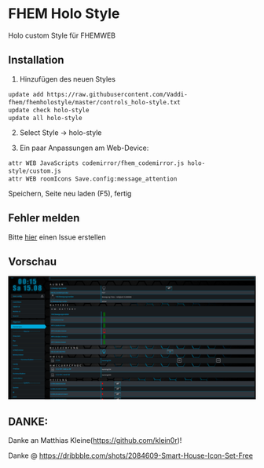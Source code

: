 # FHEM Holo Style
Holo custom Style für FHEMWEB

## Installation

1. Hinzufügen des neuen Styles

```
update add https://raw.githubusercontent.com/Vaddi-fhem/fhemholostyle/master/controls_holo-style.txt
update check holo-style
update all holo-style
```

2. Select Style -> holo-style

3. Ein paar Anpassungen am Web-Device:

```
attr WEB JavaScripts codemirror/fhem_codemirror.js holo-style/custom.js
attr WEB roomIcons Save.config:message_attention
```

Speichern, Seite neu laden (F5), fertig

## Fehler melden

Bitte [hier](https://github.com/Vaddi-fhem/fhemholostyle/issues) einen Issue erstellen

## Vorschau

![FHEM Style](https://raw.githubusercontent.com/Vaddi-fhem/fhemholostyle/master/preview.jpg)

## DANKE:

Danke an Matthias Kleine(https://github.com/klein0r)!

Danke @ https://dribbble.com/shots/2084609-Smart-House-Icon-Set-Free
